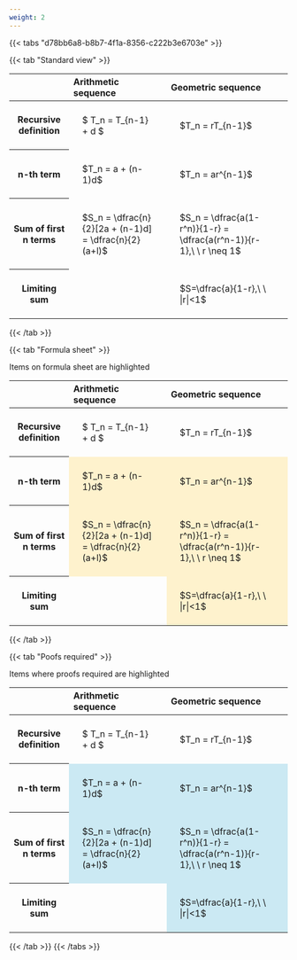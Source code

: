 ```yaml
---
weight: 2
---
```


{{< tabs "d78bb6a8-b8b7-4f1a-8356-c222b3e6703e" >}}

{{< tab "Standard view" >}}

<style type="text/css">
#T_798ca th.col_heading {
  text-align: left;
  font-size: 1em;
}
#T_798ca td {
  text-align: left;
  font-size: 1em;
  padding: 1.5em;
}
</style>
<table id="T_798ca">
  <thead>
    <tr>
      <th class="blank level0" >&nbsp;</th>
      <th id="T_798ca_level0_col0" class="col_heading level0 col0" >Arithmetic sequence</th>
      <th id="T_798ca_level0_col1" class="col_heading level0 col1" >Geometric sequence</th>
    </tr>
  </thead>
  <tbody>
    <tr>
      <th id="T_798ca_level0_row0" class="row_heading level0 row0" >Recursive definition</th>
      <td id="T_798ca_row0_col0" class="data row0 col0" >$ T_n = T_{n-1} + d $</td>
      <td id="T_798ca_row0_col1" class="data row0 col1" >$T_n = rT_{n-1}$</td>
    </tr>
    <tr>
      <th id="T_798ca_level0_row1" class="row_heading level0 row1" >n-th term</th>
      <td id="T_798ca_row1_col0" class="data row1 col0" >$T_n = a + (n-1)d$</td>
      <td id="T_798ca_row1_col1" class="data row1 col1" >$T_n = ar^{n-1}$</td>
    </tr>
    <tr>
      <th id="T_798ca_level0_row2" class="row_heading level0 row2" >Sum of first n terms</th>
      <td id="T_798ca_row2_col0" class="data row2 col0" >$S_n = \dfrac{n}{2}[2a + (n-1)d] = \dfrac{n}{2}(a+l)$</td>
      <td id="T_798ca_row2_col1" class="data row2 col1" >$S_n = \dfrac{a(1-r^n)}{1-r} = \dfrac{a(r^n-1)}{r-1},\ \  r \neq 1$</td>
    </tr>
    <tr>
      <th id="T_798ca_level0_row3" class="row_heading level0 row3" >Limiting sum</th>
      <td id="T_798ca_row3_col0" class="data row3 col0" ></td>
      <td id="T_798ca_row3_col1" class="data row3 col1" >$S=\dfrac{a}{1-r},\ \ |r|<1$</td>
    </tr>
  </tbody>
</table>
{{< /tab >}}

{{< tab "Formula sheet" >}}

Items on formula sheet are highlighted 
<br>
<style type="text/css">
#T_2fe47 th.col_heading {
  text-align: left;
  font-size: 1em;
}
#T_2fe47 td {
  text-align: left;
  font-size: 1em;
  padding: 1.5em;
}
#T_2fe47_row0_col0, #T_2fe47_row0_col1, #T_2fe47_row3_col0 {
  background-color: rgba(0,0,0,0);
}
#T_2fe47_row1_col0, #T_2fe47_row1_col1, #T_2fe47_row2_col0, #T_2fe47_row2_col1, #T_2fe47_row3_col1 {
  background-color: rgba(255,194,10, 0.2);
}
</style>
<table id="T_2fe47">
  <thead>
    <tr>
      <th class="blank level0" >&nbsp;</th>
      <th id="T_2fe47_level0_col0" class="col_heading level0 col0" >Arithmetic sequence</th>
      <th id="T_2fe47_level0_col1" class="col_heading level0 col1" >Geometric sequence</th>
    </tr>
  </thead>
  <tbody>
    <tr>
      <th id="T_2fe47_level0_row0" class="row_heading level0 row0" >Recursive definition</th>
      <td id="T_2fe47_row0_col0" class="data row0 col0" >$ T_n = T_{n-1} + d $</td>
      <td id="T_2fe47_row0_col1" class="data row0 col1" >$T_n = rT_{n-1}$</td>
    </tr>
    <tr>
      <th id="T_2fe47_level0_row1" class="row_heading level0 row1" >n-th term</th>
      <td id="T_2fe47_row1_col0" class="data row1 col0" >$T_n = a + (n-1)d$</td>
      <td id="T_2fe47_row1_col1" class="data row1 col1" >$T_n = ar^{n-1}$</td>
    </tr>
    <tr>
      <th id="T_2fe47_level0_row2" class="row_heading level0 row2" >Sum of first n terms</th>
      <td id="T_2fe47_row2_col0" class="data row2 col0" >$S_n = \dfrac{n}{2}[2a + (n-1)d] = \dfrac{n}{2}(a+l)$</td>
      <td id="T_2fe47_row2_col1" class="data row2 col1" >$S_n = \dfrac{a(1-r^n)}{1-r} = \dfrac{a(r^n-1)}{r-1},\ \  r \neq 1$</td>
    </tr>
    <tr>
      <th id="T_2fe47_level0_row3" class="row_heading level0 row3" >Limiting sum</th>
      <td id="T_2fe47_row3_col0" class="data row3 col0" ></td>
      <td id="T_2fe47_row3_col1" class="data row3 col1" >$S=\dfrac{a}{1-r},\ \ |r|<1$</td>
    </tr>
  </tbody>
</table>
{{< /tab >}}

{{< tab "Poofs required" >}}

Items where proofs required are highlighted 
<br>
<style type="text/css">
#T_48e8c th.col_heading {
  text-align: left;
  font-size: 1em;
}
#T_48e8c td {
  text-align: left;
  font-size: 1em;
  padding: 1.5em;
}
#T_48e8c_row0_col0, #T_48e8c_row0_col1, #T_48e8c_row3_col0 {
  background-color: rgba(0,0,0,0);
}
#T_48e8c_row1_col0, #T_48e8c_row1_col1, #T_48e8c_row2_col0, #T_48e8c_row2_col1, #T_48e8c_row3_col1 {
  background-color: rgba(0,150,200, 0.2);
}
</style>
<table id="T_48e8c">
  <thead>
    <tr>
      <th class="blank level0" >&nbsp;</th>
      <th id="T_48e8c_level0_col0" class="col_heading level0 col0" >Arithmetic sequence</th>
      <th id="T_48e8c_level0_col1" class="col_heading level0 col1" >Geometric sequence</th>
    </tr>
  </thead>
  <tbody>
    <tr>
      <th id="T_48e8c_level0_row0" class="row_heading level0 row0" >Recursive definition</th>
      <td id="T_48e8c_row0_col0" class="data row0 col0" >$ T_n = T_{n-1} + d $</td>
      <td id="T_48e8c_row0_col1" class="data row0 col1" >$T_n = rT_{n-1}$</td>
    </tr>
    <tr>
      <th id="T_48e8c_level0_row1" class="row_heading level0 row1" >n-th term</th>
      <td id="T_48e8c_row1_col0" class="data row1 col0" >$T_n = a + (n-1)d$</td>
      <td id="T_48e8c_row1_col1" class="data row1 col1" >$T_n = ar^{n-1}$</td>
    </tr>
    <tr>
      <th id="T_48e8c_level0_row2" class="row_heading level0 row2" >Sum of first n terms</th>
      <td id="T_48e8c_row2_col0" class="data row2 col0" >$S_n = \dfrac{n}{2}[2a + (n-1)d] = \dfrac{n}{2}(a+l)$</td>
      <td id="T_48e8c_row2_col1" class="data row2 col1" >$S_n = \dfrac{a(1-r^n)}{1-r} = \dfrac{a(r^n-1)}{r-1},\ \  r \neq 1$</td>
    </tr>
    <tr>
      <th id="T_48e8c_level0_row3" class="row_heading level0 row3" >Limiting sum</th>
      <td id="T_48e8c_row3_col0" class="data row3 col0" ></td>
      <td id="T_48e8c_row3_col1" class="data row3 col1" >$S=\dfrac{a}{1-r},\ \ |r|<1$</td>
    </tr>
  </tbody>
</table>
{{< /tab >}}
{{< /tabs >}}